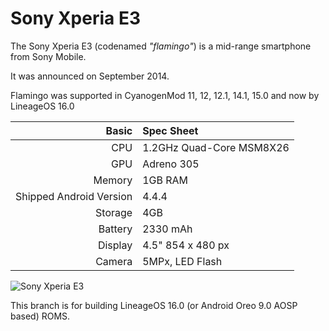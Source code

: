 Sony Xperia E3
=============

The Sony Xperia E3 (codenamed _"flamingo"_) is a mid-range smartphone from Sony Mobile.

It was announced on September 2014.

Flamingo was supported in CyanogenMod 11, 12, 12.1, 14.1, 15.0 and now by LineageOS 16.0

Basic   | Spec Sheet
-------:|:-------------------------
CPU     | 1.2GHz Quad-Core MSM8X26
GPU     | Adreno 305
Memory  | 1GB RAM
Shipped Android Version | 4.4.4
Storage | 4GB
Battery | 2330  mAh
Display | 4.5" 854 x 480 px
Camera  | 5MPx, LED Flash

![Sony Xperia E3](http://img.xda-cdn.com/at7vyyB04Ls_WDBkOUoT3GWHbJI=/300x300/smart/forum.xda-developers.com/devdb/deviceForum/screenshots/3572/20140907T050850.jpg "Sony Xperia E3 in black")

This branch is for building LineageOS 16.0 (or Android Oreo 9.0 AOSP based) ROMS.
